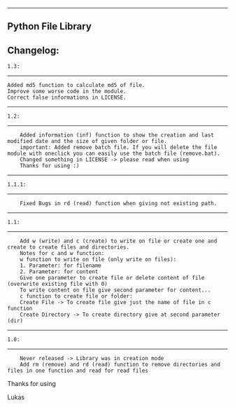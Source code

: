 -------------------
Python File Library
-------------------
Changelog:
----------
    1.3:
----------
    Added md5 function to calculate md5 of file.
    Improve some worse code in the module.
    Correct false informations in LICENSE.
----------
    1.2:
----------
        Added information (inf) function to show the creation and last modified date and the size of given folder or file.
        important: Added remove batch file. If you will delete the file module with oneclick you can easily use the batch file (remove.bat).
        Changed something in LICENSE -> please read when using
        Thanks for using :)
----------
    1.1.1:
----------
        Fixed Bugs in rd (read) function when giving not existing path. 
----------
    1.1:
----------
        Add w (write) and c (create) to write on file or create one and create to create files and directories.
        Notes for c and w function:
        w function to write on file (only write on files):
        1. Parameter: for filename
        2. Parameter: for content
        Give one parameter to create file or delete content of file (overwrite existing file with 0)
        To write content on file give second parameter for content...
        c function to create file or folder:
        Create File -> To create file give just the name of file in c function
        Create Directory -> To create directory give at second parameter (dir)
----------
    1.0:
----------
        Never released -> Library was in creation mode
        Add rm (remove) and rd (read) function to remove directories and files in one function and read for read files

Thanks for using

Lukas
